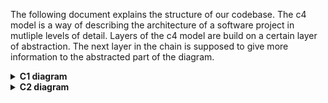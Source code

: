 The following document explains the structure of our codebase.
The c4 model is a way of describing the architecture of a software project in mutliple levels of detail.
Layers of the c4 model are build on a certain layer of abstraction. 
The next layer in the chain is supposed to give more information to the abstracted part of the diagram.

<details>
  <summary><b>C1 diagram</b></summary>
  
  ![alt text](/c4-diagrams/C1%20-%20System%20context%20diagram.svg "C1")
</details>
<details>
  <summary><b>C2 diagram</b></summary>  
	Er zijn 3 verschillende containers met ieder zijn eigen componenten.
	Als eerste heb je de Frontend-Server container waar de website opdraait.
	Als tweede heb je de Hardware container waar de Arduino (2nd-factor module) in staat.
	Als Derde is er de Server. Deze container bevat zowel de database, API en een developer view module.
	Vanuit de website kun je een request sturen naar de Server. In de Server zal de API component het communicieren op zich nemen 
	en daarbij de berichten repository bijhouden. In de Server container zal een Swagger module komen die het uittesten 
	en bekijken van de API beschrijving faciliteert.
	De 2nd-factor module zal bestaan uit een arduino met verschillende componenten en Wi-Fi mogelijkheid. 
	Deze module zal via TCP communiceren met de Server.
  
  ![alt text](/c4-diagrams/C2%20-%20Container%20diagram.svg "C2")
</details>
